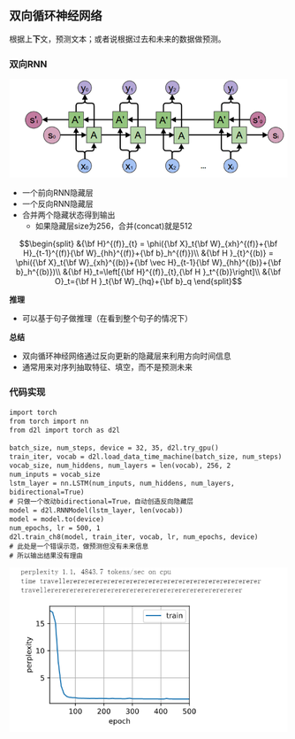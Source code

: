 ## 双向循环神经网络

根据上**下**文，预测文本；或者说根据过去和未来的数据做预测。

### 双向RNN

![](\Images/046-01.png)

- 一个前向RNN隐藏层
- 一个反向RNN隐藏层
- 合并两个隐藏状态得到输出
  - 如果隐藏层size为256，合并(concat)就是512

$$\begin{split}
&{\bf H}^{(f)}_{t} = \phi({\bf X}_t{\bf W}_{xh}^{(f)}+{\bf H}_{t-1}^{(f)}{\bf W}_{hh}^{(f)}+{\bf b}_h^{(f)})\\
&{\bf H }_{t}^{(b)} = \phi({\bf X}_t{\bf W}_{xh}^{(b)}+{\bf \vec H}_{t-1}{\bf W}_{hh}^{(b)}+{\bf b}_h^{(b)})\\
&{\bf H}_t=\left[{\bf H}^{(f)}_{t},{\bf H }_t^{(b)}\right]\\
&{\bf O}_t={\bf H }_t{\bf W}_{hq}+{\bf b}_q
\end{split}$$

**推理**

- 可以基于句子做推理（在看到整个句子的情况下）

**总结**

- 双向循环神经网络通过反向更新的隐藏层来利用方向时间信息
- 通常用来对序列抽取特征、填空，而不是预测未来

### 代码实现

```
import torch
from torch import nn
from d2l import torch as d2l

batch_size, num_steps, device = 32, 35, d2l.try_gpu()
train_iter, vocab = d2l.load_data_time_machine(batch_size, num_steps)
vocab_size, num_hiddens, num_layers = len(vocab), 256, 2
num_inputs = vocab_size
lstm_layer = nn.LSTM(num_inputs, num_hiddens, num_layers, bidirectional=True)
# 只做一个改动bidirectional=True，自动创造反向隐藏层
model = d2l.RNNModel(lstm_layer, len(vocab))
model = model.to(device)
num_epochs, lr = 500, 1
d2l.train_ch8(model, train_iter, vocab, lr, num_epochs, device)
# 此处是一个错误示范，做预测但没有未来信息
# 所以输出结果没有理由
```
![](\Images/047-01.png)